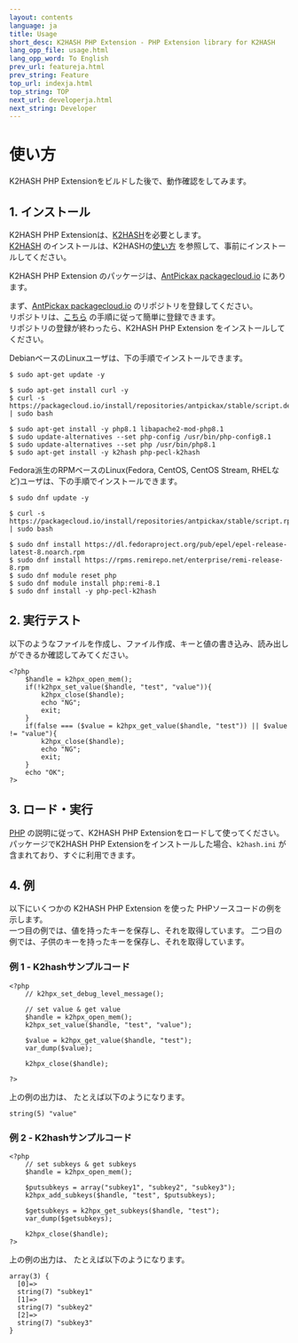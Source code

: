 ```yaml
---
layout: contents
language: ja
title: Usage
short_desc: K2HASH PHP Extension - PHP Extension library for K2HASH
lang_opp_file: usage.html
lang_opp_word: To English
prev_url: featureja.html
prev_string: Feature
top_url: indexja.html
top_string: TOP
next_url: developerja.html
next_string: Developer
---
```


# 使い方
K2HASH PHP Extensionをビルドした後で、動作確認をしてみます。

## 1. インストール
K2HASH PHP Extensionは、[K2HASH](https://k2hash.antpick.ax/indexja.html)を必要とします。  
[K2HASH](https://k2hash.antpick.ax/indexja.html) のインストールは、K2HASHの[使い方](https://k2hash.antpick.ax/usageja.html) を参照して、事前にインストールしてください。  

K2HASH PHP Extension のパッケージは、[AntPickax packagecloud.io](https://packagecloud.io/app/antpickax/stable/search?q=pecl-k2hash) にあります。  

まず、[AntPickax packagecloud.io](https://packagecloud.io/antpickax/stable) のリポジトリを登録してください。  
リポジトリは、[こちら](https://packagecloud.io/antpickax/stable/install) の手順に従って簡単に登録できます。  
リポジトリの登録が終わったら、K2HASH PHP Extension をインストールしてください。


DebianベースのLinuxユーザは、下の手順でインストールできます。

```
$ sudo apt-get update -y

$ sudo apt-get install curl -y
$ curl -s https://packagecloud.io/install/repositories/antpickax/stable/script.deb.sh | sudo bash

$ sudo apt-get install -y php8.1 libapache2-mod-php8.1
$ sudo update-alternatives --set php-config /usr/bin/php-config8.1
$ sudo update-alternatives --set php /usr/bin/php8.1
$ sudo apt-get install -y k2hash php-pecl-k2hash
```


Fedora派生のRPMベースのLinux(Fedora, CentOS, CentOS Stream, RHELなど)ユーザは、下の手順でインストールできます。


```
$ sudo dnf update -y

$ curl -s https://packagecloud.io/install/repositories/antpickax/stable/script.rpm.sh | sudo bash

$ sudo dnf install https://dl.fedoraproject.org/pub/epel/epel-release-latest-8.noarch.rpm
$ sudo dnf install https://rpms.remirepo.net/enterprise/remi-release-8.rpm
$ sudo dnf module reset php
$ sudo dnf module install php:remi-8.1
$ sudo dnf install -y php-pecl-k2hash
```


## 2. 実行テスト
以下のようなファイルを作成し、ファイル作成、キーと値の書き込み、読み出しができるか確認してみてください。  

```
<?php
    $handle = k2hpx_open_mem();
    if(!k2hpx_set_value($handle, "test", "value")){
        k2hpx_close($handle);
        echo "NG";
        exit;
    }
    if(false === ($value = k2hpx_get_value($handle, "test")) || $value != "value"){
        k2hpx_close($handle);
        echo "NG";
        exit;
    }
    echo "OK";
?>
```


## 3. ロード・実行
[PHP](https://www.php.net/) の説明に従って、K2HASH PHP Extensionをロードして使ってください。  
パッケージでK2HASH PHP Extensionをインストールした場合、`k2hash.ini` が含まれており、すぐに利用できます。  

## 4. 例
以下にいくつかの K2HASH PHP Extension を使った PHPソースコードの例を示します。  
一つ目の例では、値を持ったキーを保存し、それを取得しています。 二つ目の例では、子供のキーを持ったキーを保存し、それを取得しています。  

### 例 1 - K2hashサンプルコード

```
<?php
    // k2hpx_set_debug_level_message();

    // set value & get value
    $handle = k2hpx_open_mem();
    k2hpx_set_value($handle, "test", "value");

    $value = k2hpx_get_value($handle, "test");
    var_dump($value);

    k2hpx_close($handle);

?>
```

上の例の出力は、 たとえば以下のようになります。

```
string(5) "value"
```


### 例 2 - K2hashサンプルコード

```
<?php
    // set subkeys & get subkeys
    $handle = k2hpx_open_mem();

    $putsubkeys = array("subkey1", "subkey2", "subkey3");
    k2hpx_add_subkeys($handle, "test", $putsubkeys);

    $getsubkeys = k2hpx_get_subkeys($handle, "test");
    var_dump($getsubkeys);

    k2hpx_close($handle);
?>
```

上の例の出力は、 たとえば以下のようになります。

```
array(3) {
  [0]=>
  string(7) "subkey1"
  [1]=>
  string(7) "subkey2"
  [2]=>
  string(7) "subkey3"
}
```

